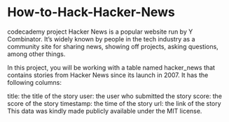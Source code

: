 # How-to-Hack-Hacker-News
codecademy project
Hacker News is a popular website run by Y Combinator. It’s widely known by people in the tech industry as a community site for sharing news, showing off projects, asking questions, among other things.

In this project, you will be working with a table named hacker_news that contains stories from Hacker News since its launch in 2007. It has the following columns:

title: the title of the story
user: the user who submitted the story
score: the score of the story
timestamp: the time of the story
url: the link of the story
This data was kindly made publicly available under the MIT license.
